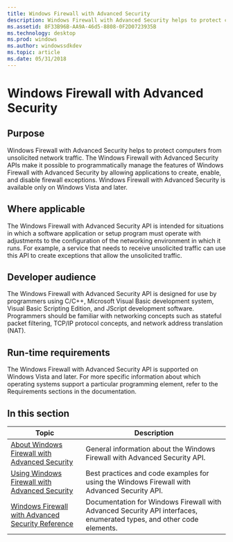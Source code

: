 ```yaml
---
title: Windows Firewall with Advanced Security
description: Windows Firewall with Advanced Security helps to protect computers from unsolicited network traffic.
ms.assetid: 8F33B96B-AA9A-46d5-8808-0F2D0723935B
ms.technology: desktop
ms.prod: windows
ms.author: windowssdkdev
ms.topic: article
ms.date: 05/31/2018
---
```


# Windows Firewall with Advanced Security

## Purpose

Windows Firewall with Advanced Security helps to protect computers from unsolicited network traffic. The Windows Firewall with Advanced Security APIs make it possible to programmatically manage the features of Windows Firewall with Advanced Security by allowing applications to create, enable, and disable firewall exceptions. Windows Firewall with Advanced Security is available only on Windows Vista and later.

## Where applicable

The Windows Firewall with Advanced Security API is intended for situations in which a software application or setup program must operate with adjustments to the configuration of the networking environment in which it runs. For example, a service that needs to receive unsolicited traffic can use this API to create exceptions that allow the unsolicited traffic.

## Developer audience

The Windows Firewall with Advanced Security API is designed for use by programmers using C/C++, Microsoft Visual Basic development system, Visual Basic Scripting Edition, and JScript development software. Programmers should be familiar with networking concepts such as stateful packet filtering, TCP/IP protocol concepts, and network address translation (NAT).

## Run-time requirements

The Windows Firewall with Advanced Security API is supported on Windows Vista and later. For more specific information about which operating systems support a particular programming element, refer to the Requirements sections in the documentation.

## In this section



| Topic                                                                                                                 | Description                                                                                                                     |
|-----------------------------------------------------------------------------------------------------------------------|---------------------------------------------------------------------------------------------------------------------------------|
| [About Windows Firewall with Advanced Security](about-windows-firewall-with-advanced-security.md)<br/>         | General information about the Windows Firewall with Advanced Security API.<br/>                                           |
| [Using Windows Firewall with Advanced Security](using-windows-firewall-with-advanced-security.md)<br/>         | Best practices and code examples for using the Windows Firewall with Advanced Security API.<br/>                          |
| [Windows Firewall with Advanced Security Reference](windows-firewall-with-advanced-security-reference.md)<br/> | Documentation for Windows Firewall with Advanced Security API interfaces, enumerated types, and other code elements.<br/> |



 

 

 





